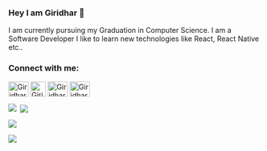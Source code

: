 ### Hey I am Giridhar 👋
<p>I am currently pursuing my Graduation in Computer Science. I am a Software Developer I like to learn new technologies like React, React Native etc.. </p>



<h3 align="left">Connect with me:</h3>
<p align="left">
<a href="https://linkedin.com/in/giridhar187" target="blank"><img align="center" src="https://raw.githubusercontent.com/rahuldkjain/github-profile-readme-generator/master/src/images/icons/Social/linked-in-alt.svg" alt="Giridhar" height="30" width="40" /></a>
  <a href="https://www.hackerrank.com/gorlagiridhar" target="blank"><img align="center" src="https://github.com/giridhar45ro/Icons/blob/main/hackerrank.png" alt="Giridhar" height="30" width="30" /></a>
<a href="https://instagram.com/giridhar45" target="blank"><img align="center" src="https://raw.githubusercontent.com/rahuldkjain/github-profile-readme-generator/master/src/images/icons/Social/instagram.svg" alt="Giridhar"  height="30" width="40"  /></a>
<a href="mailto:gorlagiridhar@karunya.edu.in" target="blank"><img align="center" src="https://raw.githubusercontent.com/rahuldkjain/github-profile-readme-generator/master/src/images/icons/Social/instagram.svg" alt="Giridhar" height="30" width="40" /></a>
</p>


<p><img align="left" src="https://github-readme-stats.vercel.app/api/top-langs?username=giridhar45ro&show_icons=true&locale=en&layout=compact"/></p>
<p>&nbsp;<img align="center" src="https://github-readme-stats.vercel.app/api?username=giridhar45ro&show_icons=true&locale=en"/></p>
<p><img align="center" src="https://github-readme-streak-stats.herokuapp.com/?user=giridhar45ro" /></p>


<p align="left"> <img src="https://komarev.com/ghpvc/?username=giridhar45ro&label=Profile%20views&color=0e75b6&style=flat alt="Giridhar" /> </p>
